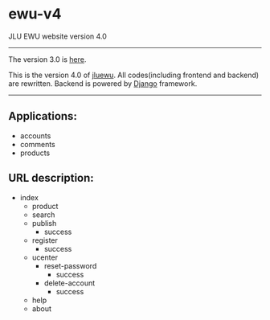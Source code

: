 # ewu-v4
JLU EWU website version 4.0

-----------------------------

The version 3.0 is [here](http://www.jluewu.com).

This is the version 4.0 of [jluewu](http://www.jluewu.com). All codes(including frontend and backend) are rewritten. Backend is powered by [Django](https://www.djangoproject.com) framework.

----------------------------

## Applications:
- accounts
- comments
- products

## URL description:
- index
	- product
	- search
	- publish
		- success
	- register
		- success
	- ucenter
		- reset-password
			- success
		- delete-account
			- success
	- help
	- about
